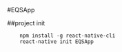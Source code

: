 #EQSApp


##project init
```
    npm install -g react-native-cli
    react-native init EQSApp        
```